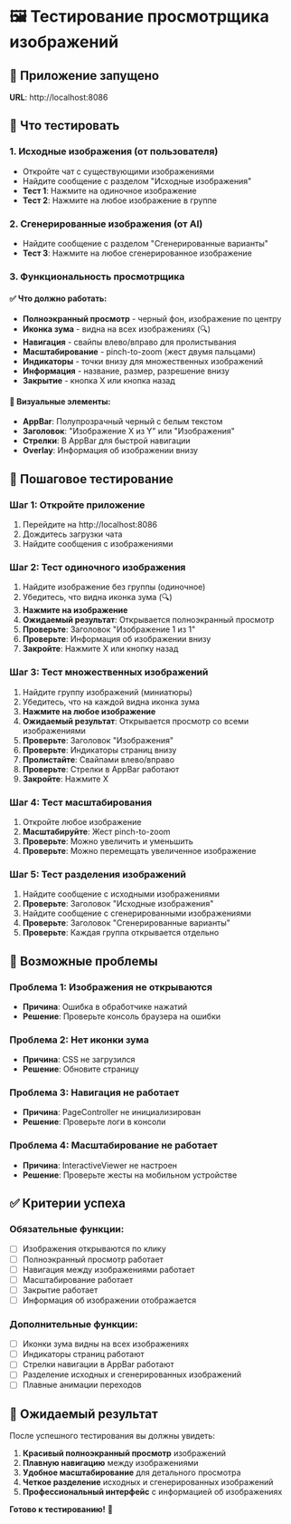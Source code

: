# 🖼️ Тестирование просмотрщика изображений

## 🚀 Приложение запущено
**URL**: http://localhost:8086

## 🎯 Что тестировать

### 1. **Исходные изображения (от пользователя)**
- Откройте чат с существующими изображениями
- Найдите сообщение с разделом "Исходные изображения"
- **Тест 1**: Нажмите на одиночное изображение
- **Тест 2**: Нажмите на любое изображение в группе

### 2. **Сгенерированные изображения (от AI)**
- Найдите сообщение с разделом "Сгенерированные варианты"
- **Тест 3**: Нажмите на любое сгенерированное изображение

### 3. **Функциональность просмотрщика**

#### ✅ **Что должно работать:**
- **Полноэкранный просмотр** - черный фон, изображение по центру
- **Иконка зума** - видна на всех изображениях (🔍)
- **Навигация** - свайпы влево/вправо для пролистывания
- **Масштабирование** - pinch-to-zoom (жест двумя пальцами)
- **Индикаторы** - точки внизу для множественных изображений
- **Информация** - название, размер, разрешение внизу
- **Закрытие** - кнопка X или кнопка назад

#### 🎨 **Визуальные элементы:**
- **AppBar**: Полупрозрачный черный с белым текстом
- **Заголовок**: "Изображение X из Y" или "Изображения"
- **Стрелки**: В AppBar для быстрой навигации
- **Overlay**: Информация об изображении внизу

## 📱 Пошаговое тестирование

### Шаг 1: Откройте приложение
1. Перейдите на http://localhost:8086
2. Дождитесь загрузки чата
3. Найдите сообщения с изображениями

### Шаг 2: Тест одиночного изображения
1. Найдите изображение без группы (одиночное)
2. Убедитесь, что видна иконка зума (🔍)
3. **Нажмите на изображение**
4. **Ожидаемый результат**: Открывается полноэкранный просмотр
5. **Проверьте**: Заголовок "Изображение 1 из 1"
6. **Проверьте**: Информация об изображении внизу
7. **Закройте**: Нажмите X или кнопку назад

### Шаг 3: Тест множественных изображений
1. Найдите группу изображений (миниатюры)
2. Убедитесь, что на каждой видна иконка зума
3. **Нажмите на любое изображение**
4. **Ожидаемый результат**: Открывается просмотр со всеми изображениями
5. **Проверьте**: Заголовок "Изображения"
6. **Проверьте**: Индикаторы страниц внизу
7. **Пролистайте**: Свайпами влево/вправо
8. **Проверьте**: Стрелки в AppBar работают
9. **Закройте**: Нажмите X

### Шаг 4: Тест масштабирования
1. Откройте любое изображение
2. **Масштабируйте**: Жест pinch-to-zoom
3. **Проверьте**: Можно увеличить и уменьшить
4. **Проверьте**: Можно перемещать увеличенное изображение

### Шаг 5: Тест разделения изображений
1. Найдите сообщение с исходными изображениями
2. **Проверьте**: Заголовок "Исходные изображения"
3. Найдите сообщение с сгенерированными изображениями
4. **Проверьте**: Заголовок "Сгенерированные варианты"
5. **Проверьте**: Каждая группа открывается отдельно

## 🐛 Возможные проблемы

### Проблема 1: Изображения не открываются
- **Причина**: Ошибка в обработчике нажатий
- **Решение**: Проверьте консоль браузера на ошибки

### Проблема 2: Нет иконки зума
- **Причина**: CSS не загрузился
- **Решение**: Обновите страницу

### Проблема 3: Навигация не работает
- **Причина**: PageController не инициализирован
- **Решение**: Проверьте логи в консоли

### Проблема 4: Масштабирование не работает
- **Причина**: InteractiveViewer не настроен
- **Решение**: Проверьте жесты на мобильном устройстве

## ✅ Критерии успеха

### Обязательные функции:
- [ ] Изображения открываются по клику
- [ ] Полноэкранный просмотр работает
- [ ] Навигация между изображениями работает
- [ ] Масштабирование работает
- [ ] Закрытие работает
- [ ] Информация об изображении отображается

### Дополнительные функции:
- [ ] Иконки зума видны на всех изображениях
- [ ] Индикаторы страниц работают
- [ ] Стрелки навигации в AppBar работают
- [ ] Разделение исходных и сгенерированных изображений
- [ ] Плавные анимации переходов

## 🎉 Ожидаемый результат

После успешного тестирования вы должны увидеть:
1. **Красивый полноэкранный просмотр** изображений
2. **Плавную навигацию** между изображениями
3. **Удобное масштабирование** для детального просмотра
4. **Четкое разделение** исходных и сгенерированных изображений
5. **Профессиональный интерфейс** с информацией об изображениях

**Готово к тестированию!** 🚀

